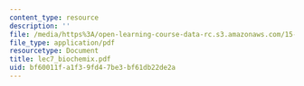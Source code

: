 ```yaml
---
content_type: resource
description: ''
file: /media/https%3A/open-learning-course-data-rc.s3.amazonaws.com/15-667-negotiation-and-conflict-management-spring-2001/bf60011fa1f39fd47be3bf61db22de2a_lec7_biochemix.pdf
file_type: application/pdf
resourcetype: Document
title: lec7_biochemix.pdf
uid: bf60011f-a1f3-9fd4-7be3-bf61db22de2a
---
```

